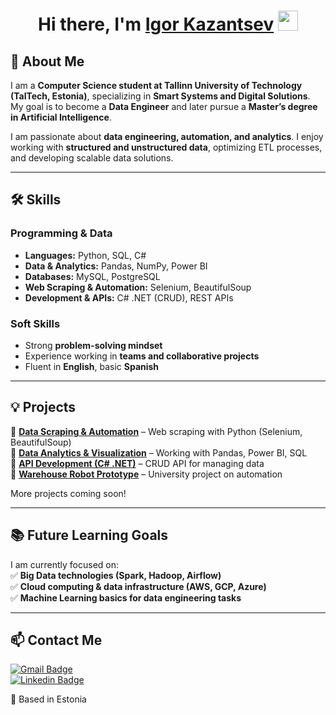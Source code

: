 <h1 align="center">Hi there, I'm <a href="https://www.linkedin.com/in/igorkazantsev/" target="_blank">Igor Kazantsev</a> <img
src="https://github.com/blackcater/blackcater/raw/main/images/Hi.gif" height="32" /></h1>

## 🎯 About Me  

I am a **Computer Science student at Tallinn University of Technology (TalTech, Estonia)**, specializing in **Smart Systems and Digital Solutions**.  
My goal is to become a **Data Engineer** and later pursue a **Master’s degree in Artificial Intelligence**.  

I am passionate about **data engineering, automation, and analytics**. I enjoy working with **structured and unstructured data**, optimizing ETL processes, and developing scalable data solutions.  

---

## 🛠 Skills  

### **Programming & Data**  
- **Languages:** Python, SQL, C#  
- **Data & Analytics:** Pandas, NumPy, Power BI  
- **Databases:** MySQL, PostgreSQL  
- **Web Scraping & Automation:** Selenium, BeautifulSoup  
- **Development & APIs:** C# .NET (CRUD), REST APIs  

### **Soft Skills**  
- Strong **problem-solving mindset**  
- Experience working in **teams and collaborative projects**  
- Fluent in **English**, basic **Spanish**  

---

## 💡 Projects  

🔹 **[Data Scraping & Automation](#)** – Web scraping with Python (Selenium, BeautifulSoup)  
🔹 **[Data Analytics & Visualization](#)** – Working with Pandas, Power BI, SQL  
🔹 **[API Development (C# .NET)](#)** – CRUD API for managing data  
🔹 **[Warehouse Robot Prototype](#)** – University project on automation  

More projects coming soon!

---

## 📚 Future Learning Goals  

I am currently focused on:  
✅ **Big Data technologies (Spark, Hadoop, Airflow)**  
✅ **Cloud computing & data infrastructure (AWS, GCP, Azure)**  
✅ **Machine Learning basics for data engineering tasks**  

---

## 📫 Contact Me  

[![Gmail Badge](https://img.shields.io/badge/-your.email@example.com-c14438?style=flat-square&logo=Gmail&logoColor=white&link=mailto:your.email@example.com)](mailto:your.email@example.com)  
[![Linkedin Badge](https://img.shields.io/badge/-IgorKazantsev-blue?style=flat-square&logo=Linkedin&logoColor=white&link=https://www.linkedin.com/in/igorkazantsev/)](https://www.linkedin.com/in/igorkazantsev/)  

📍 Based in Estonia  
